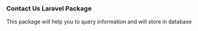 <h3>Contact Us Laravel Package</h3>

This package will help you to query information and will store in database
